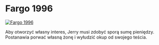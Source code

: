 Fargo 1996 
=============
[![Fargo 1996 ](http://vidos.pl/images/player.gif)](http://vidos.pl/fargo-1996)

 Aby otworzyć własny interes, Jerry musi zdobyć sporą sumę pieniędzy. Postanawia porwać własną żonę i wyłudzić okup od swojego teścia.
